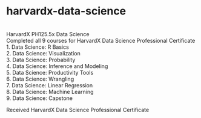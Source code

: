 # harvardx-data-science<br>
<br>
HarvardX PH125.5x Data Science<br>
Completed all 9 courses for HarvardX Data Science Professional Certificate<br>
1. Data Science: R Basics<br>
2. Data Science: Visualization<br>
3. Data Science: Probability<br>
4. Data Science: Inference and Modeling<br>
5. Data Science: Productivity Tools<br>
6. Data Science: Wrangling<br>
7. Data Science: Linear Regression<br>
8. Data Science: Machine Learning<br>
9. Data Science: Capstone<br>

Received HarvardX Data Science Professional Certificate <br>
